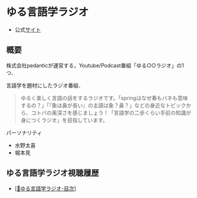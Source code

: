 # ゆる言語学ラジオ

- 公式[サイト](https://yurugengo.com/)

## 概要
株式会社pedanticが運営する，Youtube/Podcast番組「ゆる○○ラジオ」の1つ．

言語学を題材にしたラジオ番組．
> ゆるく楽しく言語の話をするラジオです。「springはなぜ春もバネも意味するの？」「『象は鼻が長い』の主語は象？鼻？」などの身近なトピックから、コトバの奥深さを感じましょう！「言語学の二歩くらい手前の知識が身につくラジオ」を目指しています。

パーソナリティ
- 水野太喜
- 堀本見

## ゆる言語学ラジオ視聴履歴
- [[📒ゆる言語学ラジオ-目次]]







[//begin]: # "Autogenerated link references for markdown compatibility"
[📒ゆる言語学ラジオ-目次]: ../📗Reading/📗ゆる言語学ラジオ/%F0%9F%93%92%E3%82%86%E3%82%8B%E8%A8%80%E8%AA%9E%E5%AD%A6%E3%83%A9%E3%82%B8%E3%82%AA-%E7%9B%AE%E6%AC%A1.md "📒ゆる言語学ラジオ-目次"
[//end]: # "Autogenerated link references"